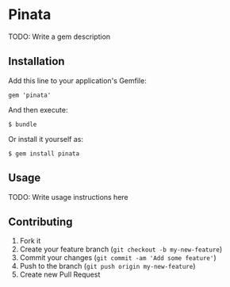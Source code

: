 # Pinata

TODO: Write a gem description

## Installation

Add this line to your application's Gemfile:

    gem 'pinata'

And then execute:

    $ bundle

Or install it yourself as:

    $ gem install pinata

## Usage

TODO: Write usage instructions here

## Contributing

1. Fork it
2. Create your feature branch (`git checkout -b my-new-feature`)
3. Commit your changes (`git commit -am 'Add some feature'`)
4. Push to the branch (`git push origin my-new-feature`)
5. Create new Pull Request
